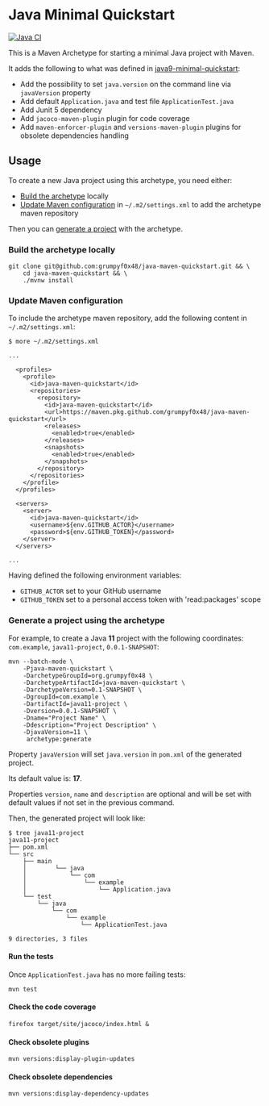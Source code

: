 # Java Minimal Quickstart

[![Java CI](https://github.com/grumpyf0x48/java-maven-quickstart/actions/workflows/build.yaml/badge.svg)](https://github.com/grumpyf0x48/java-maven-quickstart/actions/workflows/build.yaml)

This is a Maven Archetype for starting a minimal Java project with Maven.

It adds the following to what was defined in [java9-minimal-quickstart](https://github.com/spilth/java9-minimal-quickstart):

- Add the possibility to set `java.version` on the command line via `javaVersion` property
- Add default `Application.java` and test file `ApplicationTest.java`
- Add Junit 5 dependency
- Add `jacoco-maven-plugin` plugin for code coverage
- Add `maven-enforcer-plugin` and `versions-maven-plugin` plugins for obsolete dependencies handling

## Usage

To create a new Java project using this archetype, you need either:

* [Build the archetype](#build-the-archetype-locally) locally
* [Update Maven configuration](#update-maven-configuration) in `~/.m2/settings.xml` to add the archetype maven repository

Then you can [generate a project](#generate-a-project-using-the-archetype) with the archetype.

### Build the archetype locally

```console
git clone git@github.com:grumpyf0x48/java-maven-quickstart.git && \
    cd java-maven-quickstart && \
    ./mvnw install
```

### Update Maven configuration

To include the archetype maven repository, add the following content in `~/.m2/settings.xml`:

```console
$ more ~/.m2/settings.xml

...

  <profiles>
    <profile>
      <id>java-maven-quickstart</id>
      <repositories>
        <repository>
          <id>java-maven-quickstart</id>
          <url>https://maven.pkg.github.com/grumpyf0x48/java-maven-quickstart</url>
          <releases>
            <enabled>true</enabled>
          </releases>
          <snapshots>
            <enabled>true</enabled>
          </snapshots>
        </repository>
      </repositories>
    </profile>
  </profiles>

  <servers>
    <server>
      <id>java-maven-quickstart</id>
      <username>${env.GITHUB_ACTOR}</username>
      <password>${env.GITHUB_TOKEN}</password>
    </server>
  </servers>

...

```

Having defined the following environment variables:

* `GITHUB_ACTOR` set to your GitHub username
* `GITHUB_TOKEN` set to a personal access token with 'read:packages' scope

### Generate a project using the archetype

For example, to create a Java **11** project with the following coordinates: `com.example`, `java11-project`, `0.0.1-SNAPSHOT`:

```console
mvn --batch-mode \
    -Pjava-maven-quickstart \
    -DarchetypeGroupId=org.grumpyf0x48 \
    -DarchetypeArtifactId=java-maven-quickstart \
    -DarchetypeVersion=0.1-SNAPSHOT \
    -DgroupId=com.example \
    -DartifactId=java11-project \
    -Dversion=0.0.1-SNAPSHOT \
    -Dname="Project Name" \
    -Ddescription="Project Description" \
    -DjavaVersion=11 \
     archetype:generate
```

Property `javaVersion` will set `java.version` in `pom.xml` of the generated project.

Its default value is: **17**.

Properties `version`, `name` and `description` are optional and will be set with default values if not set in the previous command.

Then, the generated project will look like:

```console
$ tree java11-project
java11-project
├── pom.xml
└── src
    ├── main
    │        └── java
    │            └── com
    │                └── example
    │                    └── Application.java
    └── test
        └── java
            └── com
                └── example
                    └── ApplicationTest.java

9 directories, 3 files
```

#### Run the tests

Once `ApplicationTest.java` has no more failing tests:

```console
mvn test
```

#### Check the code coverage

```console
firefox target/site/jacoco/index.html &
```

#### Check obsolete plugins

```console
mvn versions:display-plugin-updates
```

#### Check obsolete dependencies

```console
mvn versions:display-dependency-updates
```
